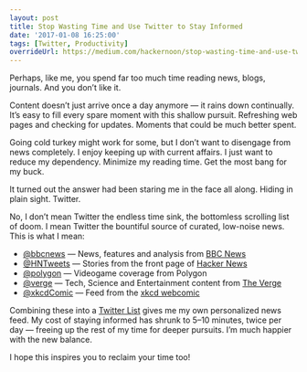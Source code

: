 ```yaml
---
layout: post
title: Stop Wasting Time and Use Twitter to Stay Informed
date: '2017-01-08 16:25:00'
tags: [Twitter, Productivity]
overrideUrl: https://medium.com/hackernoon/stop-wasting-time-and-use-twitter-to-stay-informed-d7e7363b58d3
---
```


Perhaps, like me, you spend far too much time reading news, blogs, journals. And you don’t like it.

Content doesn’t just arrive once a day anymore — it rains down continually. It’s easy to fill every spare moment with this shallow pursuit. Refreshing web pages and checking for updates. Moments that could be much better spent.

Going cold turkey might work for some, but I don’t want to disengage from news completely. I enjoy keeping up with current affairs. I just want to reduce my dependency. Minimize my reading time. Get the most bang for my buck.

It turned out the answer had been staring me in the face all along. Hiding in plain sight. Twitter.

No, I don’t mean Twitter the endless time sink, the bottomless scrolling list of doom. I mean Twitter the bountiful source of curated, low-noise news. This is what I mean:

* <a href="https://twitter.com/bbcnews" target="_blank">@bbcnews</a> — News, features and analysis from <a href="http://www.bbc.co.uk/news" targer="_blank">BBC News</a>
* <a href="https://twitter.com/HNTweets" target="_blank">@HNTweets</a> — Stories from the front page of <a href="https://news.ycombinator.com/" target="_blank">Hacker News</a>
* <a href="https://twitter.com/polygon" target="_blank">@polygon</a> — Videogame coverage from Polygon
* <a href="https://twitter.com/verge" target="_blank">@verge</a> — Tech, Science and Entertainment content from <a href="http://www.theverge.com/" target="_blank">The Verge</a>
* <a href="https://twitter.com/xkcdComic" target="_blank">@xkcdComic</a> — Feed from the <a href="http://xkcd.com/" target="_blank">xkcd webcomic</a>

Combining these into a <a href="https://twitter.com/jamesfmackenzie/lists/news-feed" target="_blank">Twitter List</a> gives me my own personalized news feed. My cost of staying informed has shrunk to 5–10 minutes, twice per day — freeing up the rest of my time for deeper pursuits. I’m much happier with the new balance.

I hope this inspires you to reclaim your time too!




